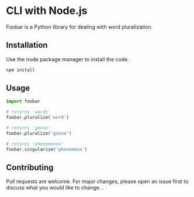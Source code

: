 # CLI with Node.js

Foobar is a Python library for dealing with word pluralization.

## Installation

Use the node package manager to install the code.

```bash
npm install
```

## Usage

```python
import foobar

# returns 'words'
foobar.pluralize('word')

# returns 'geese'
foobar.pluralize('goose')

# returns 'phenomenon'
foobar.singularize('phenomena')
```

## Contributing
Pull requests are welcome. For major changes, please open an issue first to discuss what you would like to change.
.


